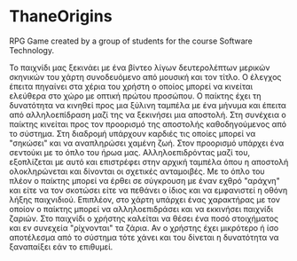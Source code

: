 # ThaneOrigins
RPG Game created by a group of students for the course Software Technology.

Το παιχνίδι μας ξεκινάει με ένα βίντεο λίγων δευτερολέπτων μερικών σκηνικών του χάρτη συνοδευόμενο από μουσική και τον τίτλο. Ο έλεγχος έπειτα πηγαίνει στα χέρια του χρήστη ο οποίος μπορεί να κινείται ελεύθερα στο χώρο με οπτική πρώτου προσώπου. Ο παίκτης έχει τη δυνατότητα να κινηθεί προς μια ξύλινη ταμπέλα με ένα μήνυμα και έπειτα από αλληλοεπίδραση μαζί της να ξεκινήσει μια αποστολή. Στη συνέχεια ο παίκτης κινείται προς τον προορισμό της αποστολής καθοδηγούμενος από το σύστημα. Στη διαδρομή υπάρχουν καρδιές τις οποίες μπορεί να "σηκώσει" και να αναπληρώσει χαμένη ζωή. Στον προορισμό υπάρχει ένα σεντούκι με το όπλο του ήρωα μας. Αλληλοεπιδρόντας μαζί του, εξοπλίζεται με αυτό και επιστρέφει στην αρχική ταμπέλα όπου η αποστολή ολοκληρώνεται και δίνονται οι σχετικές ανταμοιβές. Με το όπλο του πλέον ο παίκτης μπορεί να έρθει σε σύγκρουση με έναν εχθρό "αράχνη" και είτε να τον σκοτώσει είτε να πεθάνει ο ίδιος και να εμφανιστεί η οθόνη λήξης παιχνιδιού. Επιπλέον, στο χάρτη υπάρχει ένας χαρακτήρας με τον οποίον ο παίκτης μπορεί να αλληλοεπιδράσει και να εκκινήσει παιχνίδι ζαριών. Στο παιχνίδι ο χρήστης καλείται να θέσει ένα ποσό στοιχήματος και εν συνεχεία "ρίχνονται" τα ζάρια. Αν ο χρήστης έχει μικρότερο ή ίσο αποτέλεσμα από το σύστημα τότε χάνει και του δίνεται η δυνατότητα να ξαναπαίξει εάν το επιθυμεί. 
